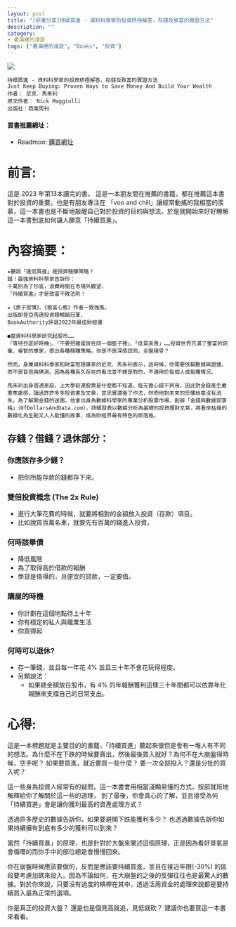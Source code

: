 ```yaml
---
layout: post
title: "[好書分享]持續買進 - 資料科學家的投資終極解答，存錢及致富的實證方法"
description: ""
category: 
- 書海裡的漫遊
tags: ["書海裡的漫遊", "Books", "投資"]
---
```


<div><a href="https://moo.im/a/EFIQTW" title="持續買進"><img src="https://cdn.readmoo.com/cover/im/fjeepjh_210x315.jpg?v=0" /></a></div>



```
持續買進 - 資料科學家的投資終極解答，存錢及致富的實證方法
Just Keep Buying: Proven Ways to Save Money And Build Your Wealth
作者： 尼克．馬朱利  
原文作者： Nick Maggiulli 
出版社：商業周刊 
```

#### 買書推薦網址：

- Readmoo: [購買網址](https://moo.im/a/EFIQTW)

# 前言:

這是 2023 年第13本讀完的書。  這是一本朋友間在推薦的書籍，都在推薦這本書對於投資的重要。也是有朋友專注在 「voo and chill」讓經常動搖的我相當的羨慕，這一本書也是不斷地敲醒自己對於投資的目的與想法。於是就開始來好好瞭解這一本書到底如何讓人願意「持續買進」。



# 內容摘要：

```
★聽說「逢低買進」是投資穩賺策略？
錯！最強資料科學家告訴你：
千萬別為了抄底，浪費時間在市場外觀望，
「持續買進」才是致富不敗法則！

★《原子習慣》、《致富心態》作者一致強推，
出版即登亞馬遜投資類暢銷冠軍、
BookAuthority評選2022年最佳財經書

●當資料科學家研究起股市……
「等待抄底好時機」、「不要把雞蛋放在同一個籃子裡」、「低買高賣」……投資世界充滿了豐富的詞彙、睿智的專家，提出各種穩賺策略。你是不是深感認同，全盤接受？

然而，身兼資料科學家和財富管理專家的尼克．馬朱利表示，這時候，你需要依賴數據與證據，而不是盲信與猜測。因為各種長久存在的看法並不總是對的，不適用於每個人或每種情況。

馬朱利出身普通家庭，上大學前連股票是什麼都不知道，每天擔心錢不夠用，因此對金錢產生嚴重焦慮感，讀過許許多多投資書及文章，並忠實遵循了作法，然而他對未來的恐懼絲毫沒有消失。為了解開金錢的迷團，他拿出身為數據科學家的專業分析股票市場，創辦「金錢與數據部落格」（OfDollarsAndData.com），持續發表以數據分析為基礎的投資理財文章，將看來枯燥的數據化為生動又人人能懂的故事，成為財經界最有特色的部落格。
```

## 存錢？借錢？退休部分：

### 你應該存多少錢？

- 把你所能存款的錢都存下來。

### 雙倍投資概念 (The 2x Rule)

- 進行大筆花費的時候，就要將相對的金額放入投資（存款）項目。
- 比如說買百萬名車，就要先有百萬的錢進入投資。

### 何時該舉債

- 降低風險
- 為了取得高於借款的報酬
- 學貸是值得的，且便宜的貸款，一定要借。

### 購屋的時機

- 你計劃在這個地點待上十年
- 你有穩定的私人與職業生活
- 你買得起

### 何時可以退休?

- 存一筆錢，並且每一年花 4% 並且三十年不會花玩得程度。
- 另類說法：
  - 如果總金額放在股市，有 4% 的年報酬獲利這樣三十年間都可以依靠年化報酬來支撐自己的日常支出。



# 心得:

這是一本標題就是主要目的的書籍，「持續買進」聽起來很但是會有一堆人有不同的想法。為什麼不在下跌的時候要賣出，然後最後買入就好？為何不在大崩盤得時候，空手呢？  如果要買進，就近要買一些什麼？ 要一次全部投入？還是分批的買入呢？

這一些身為投資人經常有的疑問，這一本書會用相當淺顯易懂的方式，按部就班地解釋給你了解關於這一些的道理， 到了最後，你會真心的了解，並且接受為何「持續買進」會是讓你獲利最高的資產處理方式？ 

透過許多歷史的數據告訴你，如果要避開下跌能獲利多少？ 也透過數據告訴你如果持續擁有到底有多少的獲利可以到來？

當然「持續買進」的原理，也是針對於大盤來闡述這個原理，正是因為看好景氣是會循環的而你手中的部位總是會慢慢回來。

你在崩盤時候應該要做的，反而是應該要持續買進，並且在接近年限(-30%) 的區段要考慮加碼來投入。因為不論如何，在大崩盤的之後的反彈往往也是最驚人的數據。對於你來說，只要沒有過度的槓桿在其中，透過活用資金的處理來說都是要持續買入最為正常的選項。

你是真正的投資大盤？ 還是也是個見高就追，見低就砍？ 建議你也要買這一本書來看看。
